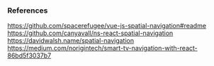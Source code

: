### References

<https://github.com/spacerefugee/vue-js-spatial-navigation#readme>
<https://github.com/canyavall/ns-react-spatial-navigation>
<https://davidwalsh.name/spatial-navigation>
<https://medium.com/norigintech/smart-tv-navigation-with-react-86bd5f3037b7>
